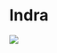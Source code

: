 # Indra
<img src="https://builtin.com/sites/default/files/styles/medium/public/2018-08/artificial-intelligence-companies.jpg">

